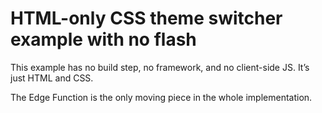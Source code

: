 # HTML-only CSS theme switcher example with no flash

This example has no build step, no framework, and no client-side JS. It’s just HTML and CSS.

The Edge Function is the only moving piece in the whole implementation.

